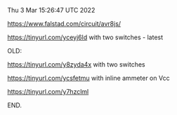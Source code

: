 Thu  3 Mar 15:26:47 UTC 2022

  https://www.falstad.com/circuit/avr8js/
  
  https://tinyurl.com/yceyj6ld  with two switches - latest

OLD:

  https://tinyurl.com/y8zyda4x  with two switches

  https://tinyurl.com/ycsfetmu  with inline ammeter on Vcc

  https://tinyurl.com/y7hzclml

END.
